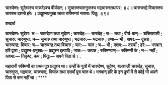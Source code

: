 **चारुदेष्ण: सुदेष्णश्च चारुदेहश्च वीर्यवान् ।** **सुचारुश्चारुगुप्तश्च भद्रचारुस्तथापर: ॥ ८॥** **चारुचन्द्रो विचारुश्च चारुश्च दशमो हरे: ।** **प्रद्युश्नप्रमुखा जाता रुक्मिण्यां नावमा: पितु: ॥ ९॥** 

**शब्दार्थ** 

**चारुदेष्ण: सुदेष्ण: च—** **चारुदेष्ण तथा सुदेष्ण** **; चारुदेह:—** **चारुदेह** **; च—** **तथा** **; वीर्य-वान्—** **शक्तिशाली** **; सुचारु: चारुगुप्त:** **च—** **सुचारु तथा चारुगुप्त** **; भद्रचारु:—** **भद्रचारु** **; तथा—** **भी** **; अपर:—** **दूसरा** **; चारुचन्द्र: विचार: च—** **चारुचन्द्र तथा विचारु** **;** **चार:—** **चारु** **; च—** **भी** **; दशम:—** **दसवाँ** **; हरे:—** **भगवान् हरि द्वारा** **; प्रद्युश्न-प्रमुखा:—** **प्रद्युश्न इत्यादि** **; जात:—** **उत्पन्न** **;** **रुक्मिण्याम्—** **रुक्मिणी के** **; न—** **नहीं** **; अवमा:—** **निकृष्ट, कम** **; पितु:—** **अपने पिता से।** **.** 

**महारानी रुक्मिणी का प्रथम पुत्र प्रद्युश्न था। उन्हीं के पुत्रों में चारुदेष्ण, सुदेष्ण, बलशाली** **चारुदेह, सुचारु, चारुगुप्त, भद्रचारु, चारुचन्द्र, विचारु तथा दसवाँ पुत्र चारु थे। भगवान् हरि** **के इन पुत्रों में से कोई भी अपने पिता से कम नहीं था।** **** 